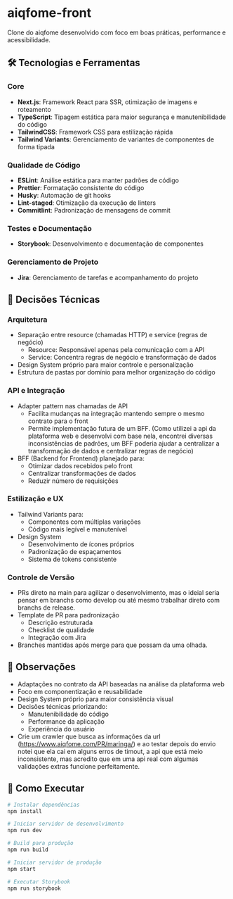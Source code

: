 # aiqfome-front

Clone do aiqfome desenvolvido com foco em boas práticas, performance e acessibilidade.

## 🛠 Tecnologias e Ferramentas

### Core
- **Next.js**: Framework React para SSR, otimização de imagens e roteamento
- **TypeScript**: Tipagem estática para maior segurança e manutenibilidade do código
- **TailwindCSS**: Framework CSS para estilização rápida
- **Tailwind Variants**: Gerenciamento de variantes de componentes de forma tipada

### Qualidade de Código
- **ESLint**: Análise estática para manter padrões de código
- **Prettier**: Formatação consistente do código
- **Husky**: Automação de git hooks
- **Lint-staged**: Otimização da execução de linters
- **Commitlint**: Padronização de mensagens de commit

### Testes e Documentação
- **Storybook**: Desenvolvimento e documentação de componentes

### Gerenciamento de Projeto
- **Jira**: Gerenciamento de tarefas e acompanhamento do projeto

## 🎯 Decisões Técnicas

### Arquitetura
- Separação entre resource (chamadas HTTP) e service (regras de negócio)
  - Resource: Responsável apenas pela comunicação com a API
  - Service: Concentra regras de negócio e transformação de dados
- Design System próprio para maior controle e personalização
- Estrutura de pastas por domínio para melhor organização do código

### API e Integração
- Adapter pattern nas chamadas de API
  - Facilita mudanças na integração mantendo sempre o mesmo contrato para o front
  - Permite implementação futura de um BFF. (Como utilizei a api da plataforma web e desenvolvi com base nela, encontrei diversas inconsistências de padrões, um BFF poderia ajudar a centralizar a transformação de dados e centralizar regras de negócio)
- BFF (Backend for Frontend) planejado para:
  - Otimizar dados recebidos pelo front
  - Centralizar transformações de dados
  - Reduzir número de requisições

### Estilização e UX
- Tailwind Variants para:
  - Componentes com múltiplas variações
  - Código mais legível e manutenível
- Design System
  - Desenvolvimento de ícones próprios
  - Padronização de espaçamentos
  - Sistema de tokens consistente

### Controle de Versão
- PRs direto na main para agilizar o desenvolvimento, mas o ideial seria pensar em branchs como develop ou até mesmo trabalhar direto com branchs de release.
- Template de PR para padronização
  - Descrição estruturada
  - Checklist de qualidade
  - Integração com Jira
- Branches mantidas após merge para que possam da uma olhada.


## 📝 Observações

- Adaptações no contrato da API baseadas na análise da plataforma web
- Foco em componentização e reusabilidade
- Design System próprio para maior consistência visual
- Decisões técnicas priorizando:
  - Manutenibilidade do código
  - Performance da aplicação
  - Experiência do usuário
- Crie um crawler que busca as informações da url (https://www.aiqfome.com/PR/maringa/) e ao testar depois do envio notei que ela cai em alguns erros de timout, a api que está meio inconsistente, mas acredito que em uma api real com algumas validações extras funcione perfeitamente.

## 🚀 Como Executar

```bash
# Instalar dependências
npm install

# Iniciar servidor de desenvolvimento
npm run dev

# Build para produção
npm run build

# Iniciar servidor de produção
npm start

# Executar Storybook
npm run storybook
```
